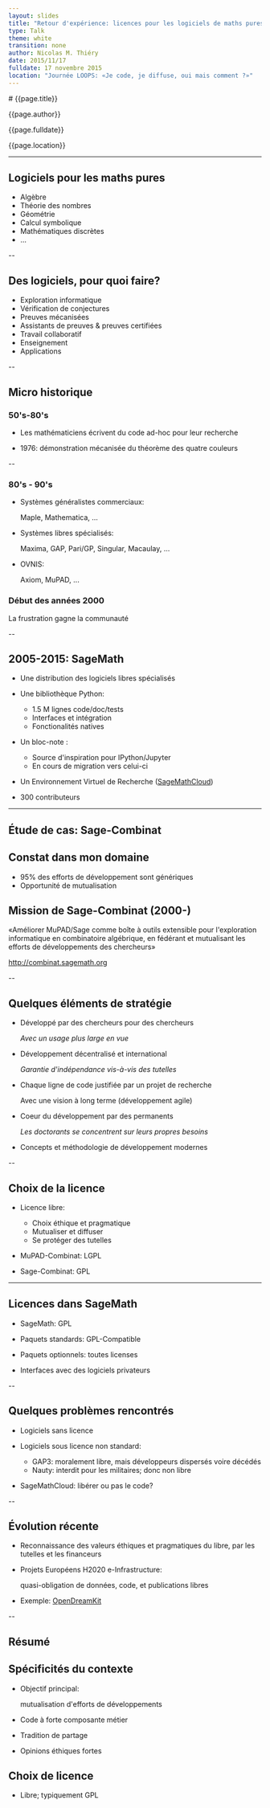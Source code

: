 ```yaml
---
layout: slides
title: "Retour d'expérience: licences pour les logiciels de maths pures"
type: Talk
theme: white
transition: none
author: Nicolas M. Thiéry
date: 2015/11/17
fulldate: 17 novembre 2015
location: "Journée LOOPS: «Je code, je diffuse, oui mais comment ?»"
---
```


<section data-markdown data-separator="^---\n" data-separator-vertical="^--\n">
# {{page.title}}

{{page.author}}

{{page.fulldate}}

{{page.location}}

---
# Logiciels pour les maths pures

- Algèbre
- Théorie des nombres
- Géométrie
- Calcul symbolique
- Mathématiques discrètes
- ...

--

## Des logiciels, pour quoi faire?

- Exploration informatique
- Vérification de conjectures
- Preuves mécanisées
- Assistants de preuves & preuves certifiées
- Travail collaboratif
- Enseignement
- Applications

--

## Micro historique

### 50's-80's

- Les mathématiciens écrivent du code ad-hoc pour leur recherche

- 1976: démonstration mécanisée du théorème des quatre couleurs

--

### 80's - 90's

- Systèmes généralistes commerciaux:

  Maple, Mathematica, ...

- Systèmes libres spécialisés:

   Maxima, GAP, Pari/GP, Singular, Macaulay, ...

- OVNIS:

  Axiom, MuPAD, ...

### Début des années 2000

La frustration gagne la communauté

--
## 2005-2015: SageMath

- Une distribution des logiciels libres spécialisés

- Une bibliothèque Python:
  - 1.5 M lignes code/doc/tests
  - Interfaces et intégration
  - Fonctionalités natives

- Un bloc-note :

  - Source d'inspiration pour IPython/Jupyter
  - En cours de migration vers celui-ci

- Un Environnement Virtuel de Recherche ([SageMathCloud](cloud.sagemath.org))

- 300 contributeurs

---
# Étude de cas: Sage-Combinat

## Constat dans mon domaine

- 95% des efforts de développement sont génériques
- Opportunité de mutualisation


## Mission de Sage-Combinat (2000-)

«Améliorer MuPAD/Sage comme boîte à outils extensible pour
l'exploration informatique en combinatoire algébrique, en fédérant et
mutualisant les efforts de développements des chercheurs»

http://combinat.sagemath.org

--
## Quelques éléments de stratégie

- Développé par des chercheurs pour des chercheurs 

  *Avec un usage plus large en vue*

- Développement décentralisé et international 

  *Garantie d'indépendance vis-à-vis des tutelles*

- Chaque ligne de code justifiée par un projet de recherche 

  Avec une vision à long terme (développement agile)

- Coeur du développement par des permanents 

  *Les doctorants se concentrent sur leurs propres besoins*

- Concepts et méthodologie de développement modernes

--
## Choix de la licence

- Licence libre:

  - Choix éthique et pragmatique
  - Mutualiser et diffuser
  - Se protéger des tutelles

- MuPAD-Combinat: LGPL

- Sage-Combinat: GPL

---
# Licences dans SageMath

- SageMath: GPL

- Paquets standards: GPL-Compatible

- Paquets optionnels: toutes licenses

- Interfaces avec des logiciels privateurs

--
## Quelques problèmes rencontrés

- Logiciels sans licence

- Logiciels sous licence non standard:

  - GAP3: moralement libre, mais développeurs dispersés voire décédés
  - Nauty: interdit pour les militaires; donc non libre

- SageMathCloud: libérer ou pas le code?

--
# Évolution récente

- Reconnaissance des valeurs éthiques et pragmatiques du libre, par
  les tutelles et les financeurs

- Projets Européens H2020 e-Infrastructure: 

  quasi-obligation de données, code, et publications libres

- Exemple: [OpenDreamKit](http://opendreamkit.org/)

--
# Résumé

## Spécificités du contexte

- Objectif principal: 

  mutualisation d'efforts de développements

- Code à forte composante métier

- Tradition de partage

- Opinions éthiques fortes

## Choix de licence

- Libre; typiquement GPL

</section>
